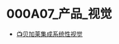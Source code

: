 # 000A07_产品_视觉

- [📺贝加莱集成系统性视觉](https://app9qg8os8w3630.pc.xiaoe-tech.com/p/t_pc/course_pc_detail/video/v_5d5ba3a215b6a_0xLzvcuI)
